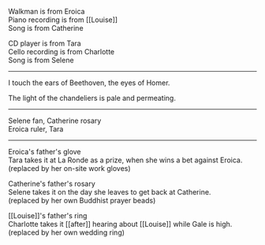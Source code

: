 Walkman is from Eroica  
Piano recording is from [[Louise]]  
Song is from Catherine  
  
CD player is from Tara  
Cello recording is from Charlotte  
Song is from Selene

* * * 

I touch the ears of Beethoven, the eyes of Homer.  
  
The light of the chandeliers is pale and permeating.

* * *

Selene fan, Catherine rosary  
Eroica ruler, Tara

* * *

Eroica's father's glove  
Tara takes it at La Ronde as a prize, when she wins a bet against Eroica.  
(replaced by her on-site work gloves)  
  
Catherine's father's rosary  
Selene takes it on the day she leaves to get back at Catherine.  
(replaced by her own Buddhist prayer beads)  
  
[[Louise]]'s father's ring  
Charlotte takes it [[after]] hearing about [[Louise]] while Gale is high.  
(replaced by her own wedding ring)